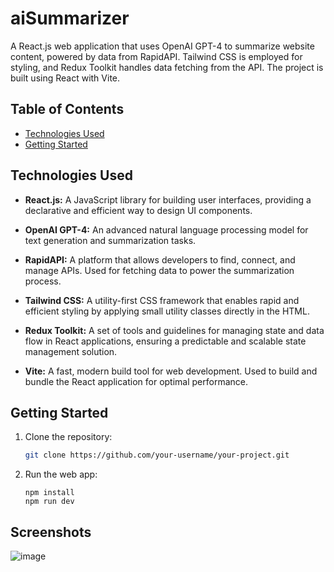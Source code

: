 # aiSummarizer
A React.js web application that uses OpenAI GPT-4 to summarize website content, powered by data from RapidAPI. Tailwind CSS is employed for styling, and Redux Toolkit handles data fetching from the API. The project is built using React with Vite.

## Table of Contents

- [Technologies Used](#technologies-used)
- [Getting Started](#getting-started)




## Technologies Used

- **React.js:** A JavaScript library for building user interfaces, providing a declarative and efficient way to design UI components.

- **OpenAI GPT-4:** An advanced natural language processing model for text generation and summarization tasks.

- **RapidAPI:** A platform that allows developers to find, connect, and manage APIs. Used for fetching data to power the summarization process.

- **Tailwind CSS:** A utility-first CSS framework that enables rapid and efficient styling by applying small utility classes directly in the HTML.

- **Redux Toolkit:** A set of tools and guidelines for managing state and data flow in React applications, ensuring a predictable and scalable state management solution.

- **Vite:** A fast, modern build tool for web development. Used to build and bundle the React application for optimal performance.


## Getting Started

1. Clone the repository:

   ```bash
   git clone https://github.com/your-username/your-project.git
   ```
2. Run the web app:
   ```
   npm install
   npm run dev
   ```

## Screenshots
![image](https://github.com/mlaskowski7/aiSummarizer/assets/144243838/b57b645b-e1ed-4c78-bffe-8115b6e22326)

   

